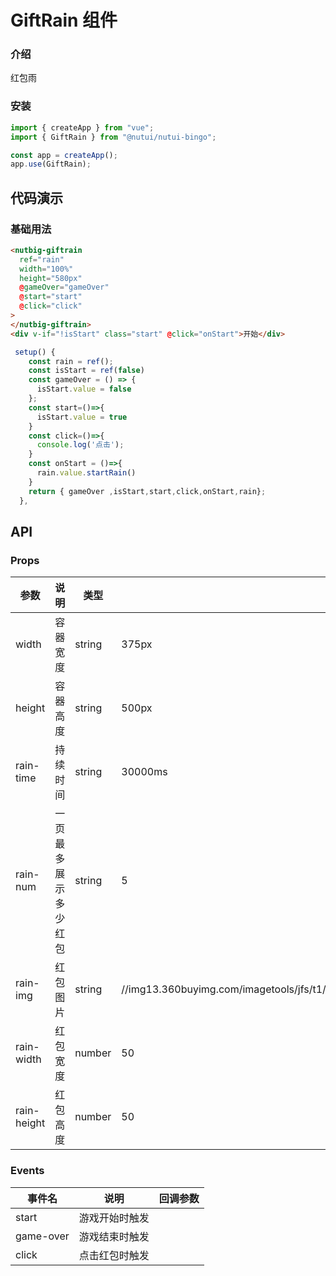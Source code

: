 # GiftRain 组件

### 介绍

红包雨

### 安装

```javascript
import { createApp } from "vue";
import { GiftRain } from "@nutui/nutui-bingo";

const app = createApp();
app.use(GiftRain);
```

## 代码演示

### 基础用法

```html
<nutbig-giftrain
  ref="rain"
  width="100%"
  height="580px"
  @gameOver="gameOver"
  @start="start"
  @click="click"
>
</nutbig-giftrain>
<div v-if="!isStart" class="start" @click="onStart">开始</div>
```

```javascript
 setup() {
    const rain = ref();
    const isStart = ref(false)
    const gameOver = () => {
      isStart.value = false
    };
    const start=()=>{
      isStart.value = true
    }
    const click=()=>{
      console.log('点击');
    }
    const onStart = ()=>{
      rain.value.startRain()
    }
    return { gameOver ,isStart,start,click,onStart,rain};
  },
```

## API

### Props

| 参数        | 说明                 | 类型   | 默认值                                                                                              |
| ----------- | -------------------- | ------ | --------------------------------------------------------------------------------------------------- |
| width       | 容器宽度             | string | 375px                                                                                               |
| height      | 容器高度             | string | 500px                                                                                               |
| rain-time   | 持续时间             | string | 30000ms                                                                                             |
| rain-num    | 一页最多展示多少红包 | string | 5                                                                                                   |
| rain-img    | 红包图片             | string | //img13.360buyimg.com/imagetools/jfs/t1/199416/7/16633/40527/618c8bebEb03467d8/6af8bde529c5cf61.png |
| rain-width  | 红包宽度             | number | 50                                                                                                  |
| rain-height | 红包高度             | number | 50                                                                                                  |

### Events

| 事件名    | 说明           | 回调参数 |
| --------- | -------------- | -------- |
| start     | 游戏开始时触发 |          |
| game-over | 游戏结束时触发 |          |
| click     | 点击红包时触发 |          |
